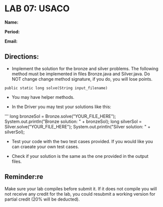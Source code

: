 # LAB 07: USACO

**Name:**

**Period:**

**Email:**


## Directions:

* Implement the solution for the bronze and silver problems. The following method must be implemented in files Bronze.java and Silver.java. Do NOT change change method signature, if you do, you will lose points. 
  
```public static long solve(String input_filename)```

* You may have helper methods.

* In the Driver you may test your solutions like this:

'''
long  bronzeSol = Bronze.solve("YOUR_FILE_HERE");
System.out.println("Bronze solution: " + bronzeSol);
long silverSol = Silver.solve("YOUR_FILE_HERE");
System.out.println("Silver solution: " + silverSol);

* Test your code with the two test cases provided. If you would like you can craeate your own test cases.
  
* Check if your solution is the same as the one provided in the output files.

## Reminder:re

Make sure your lab compiles before submit it. If it does not compile you will not receive any credit for the lab, you could resubmit a working version for partial credit (20% will be deducted).
